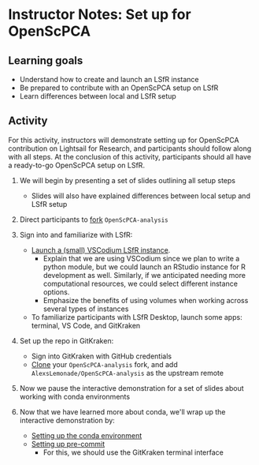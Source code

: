 # Instructor Notes: Set up for OpenScPCA


## Learning goals

- Understand how to create and launch an LSfR instance
- Be prepared to contribute with an OpenScPCA setup on LSfR
- Learn differences between local and LSfR setup

## Activity

For this activity, instructors will demonstrate setting up for OpenScPCA contribution on Lightsail for Research, and participants should follow along with all steps.
At the conclusion of this activity, participants should all have a ready-to-go OpenScPCA setup on LSfR.

1. We will begin by presenting a set of slides outlining all setup steps
   - Slides will also have explained differences between local setup and LSfR setup

2. Direct participants to [fork](https://openscpca.readthedocs.io/en/latest/technical-setup/fork-the-repo/) `OpenScPCA-analysis`

3. Sign into and familiarize with LSfR:
    - [Launch a (small) VSCodium LSfR instance](https://openscpca.readthedocs.io/en/latest/software-platforms/aws/creating-vcs/).
      - Explain that we are using VSCodium since we plan to write a python module, but we could launch an RStudio instance for R development as well.
      Similarly, if we anticipated needing more computational resources, we could select different instance options.
      - Emphasize the benefits of using volumes when working across several types of instances
    - To familiarize participants with LSfR Desktop, launch some apps: terminal, VS Code, and GitKraken

4. Set up the repo in GitKraken:
    - Sign into GitKraken with GitHub credentials
    - [Clone](https://openscpca.readthedocs.io/en/latest/technical-setup/clone-the-repo/) your `OpenScPCA-analysis` fork, and add `AlexsLemonade/OpenScPCA-analysis` as the upstream remote

5. Now we pause the interactive demonstration for a set of slides about working with conda environments

6. Now that we have learned more about conda, we'll wrap up the interactive demonstration by:
    - [Setting up the conda environment](https://openscpca.readthedocs.io/en/latest/software-platforms/aws/starting-development-on-lsfr/#create-and-activate-a-conda-environment)
    - [Setting up pre-commit](https://openscpca.readthedocs.io/en/latest/technical-setup/environment-setup/setup-precommit/)
      - For this, we should use the GitKraken terminal interface
